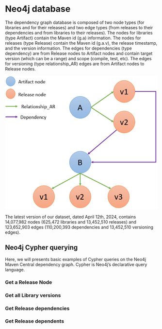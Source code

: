 # Neo4j database
The dependency graph database is composed of two node types (for libraries and for their releases) and two edge types (from releases to their dependencies and from libraries to their releases). The nodes for libraries (type Artifact) contain the Maven id (g.a) information. The nodes for releases (type Release) contain the Maven id (g.a.v), the release timestamp, and the version information. The edges for dependencies (type dependency) are from Release nodes to Artifact nodes and contain target version (which can be a range) and scope (compile, test, etc). The edges for versioning (type relationship_AR) edges are from Artifact nodes to Release nodes.

![](./img/Goblin_Neo4J_Dependency_Graph.png "Graph structure")

The latest version of our dataset, dated April 12th, 2024, contains 14,077,982 nodes (625,472 libraries and 13,452,510 releases) and 123,652,903 edges (110,200,393 dependencies and 13,452,510 versioning edges).

## Neo4j Cypher querying

Here, we will presents basic examples of Cypher queries on the Neo4j Maven Central dependency graph.
Cypher is Neo4j’s declarative query language.

### Get a Release Node

### Get all Library versions

### Get Release dependencies

### Get Release dependents

